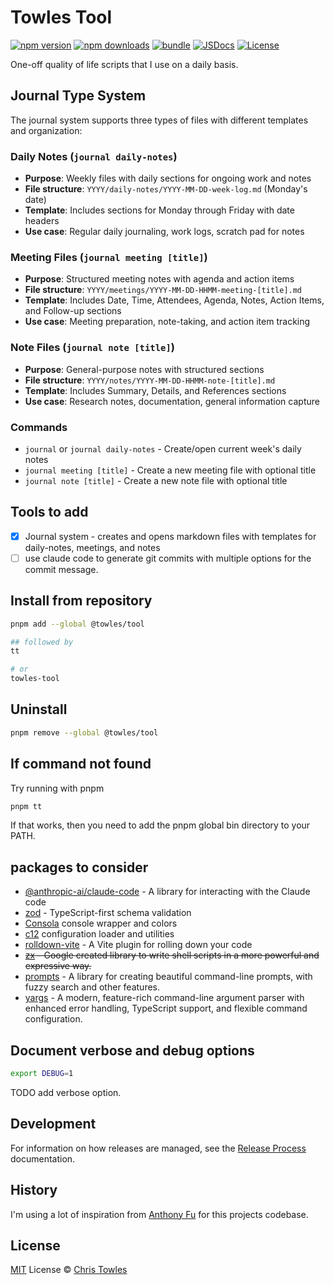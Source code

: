 # Towles Tool

[![npm version][npm-version-src]][npm-version-href]
[![npm downloads][npm-downloads-src]][npm-downloads-href]
[![bundle][bundle-src]][bundle-href]
[![JSDocs][jsdocs-src]][jsdocs-href]
[![License][license-src]][license-href]

One-off quality of life scripts that I use on a daily basis.

## Journal Type System

The journal system supports three types of files with different templates and organization:

### Daily Notes (`journal daily-notes`)
- **Purpose**: Weekly files with daily sections for ongoing work and notes
- **File structure**: `YYYY/daily-notes/YYYY-MM-DD-week-log.md` (Monday's date)
- **Template**: Includes sections for Monday through Friday with date headers
- **Use case**: Regular daily journaling, work logs, scratch pad for notes

### Meeting Files (`journal meeting [title]`)
- **Purpose**: Structured meeting notes with agenda and action items
- **File structure**: `YYYY/meetings/YYYY-MM-DD-HHMM-meeting-[title].md`
- **Template**: Includes Date, Time, Attendees, Agenda, Notes, Action Items, and Follow-up sections
- **Use case**: Meeting preparation, note-taking, and action item tracking

### Note Files (`journal note [title]`)
- **Purpose**: General-purpose notes with structured sections
- **File structure**: `YYYY/notes/YYYY-MM-DD-HHMM-note-[title].md`
- **Template**: Includes Summary, Details, and References sections
- **Use case**: Research notes, documentation, general information capture

### Commands
- `journal` or `journal daily-notes` - Create/open current week's daily notes
- `journal meeting [title]` - Create a new meeting file with optional title
- `journal note [title]` - Create a new note file with optional title

## Tools to add
- [x] Journal system - creates and opens markdown files with templates for daily-notes, meetings, and notes
- [ ] use claude code to generate git commits with multiple options for the commit message.

## Install from repository

```bash
pnpm add --global @towles/tool

## followed by
tt

# or
towles-tool
```

## Uninstall

```bash
pnpm remove --global @towles/tool
```

## If command not found

Try running with pnpm
```bash
pnpm tt
```

If that works, then you need to add the pnpm global bin directory to your PATH.

## packages to consider
- [@anthropic-ai/claude-code](https://github.com/anthropic-ai/claude-code) - A library for interacting with the Claude code
- [zod](https://github.com/colinhacks/zod) - TypeScript-first schema validation
- [Consola](https://github.com/unjs/consola) console wrapper and colors
- [c12](https://github.com/unjs/c12) configuration loader and utilities
- [rolldown-vite](https://voidzero.dev/posts/announcing-rolldown-vite) - A Vite plugin for rolling down your code
- ~~[zx](https://github.com/google/zx) - Google created library to write shell scripts in a more powerful and expressive way.~~
- [prompts](https://github.com/terkelg/prompts) - A library for creating beautiful command-line prompts, with fuzzy search and other features.
- [yargs](https://github.com/yargs/yargs) - A modern, feature-rich command-line argument parser with enhanced error handling, TypeScript support, and flexible command configuration.

## Document verbose and debug options

```bash
export DEBUG=1
```

TODO add verbose option.

## Development

For information on how releases are managed, see the [Release Process](docs/release-process.md) documentation.

## History

I'm using a lot of inspiration from [Anthony Fu](https://github.com/antfu) for this projects codebase.

## License

[MIT](./LICENSE.md) License © [Chris Towles](https://github.com/ChrisTowles)

<!-- Badges -->

[npm-version-src]: https://img.shields.io/npm/v/@towles/tool?style=flat&colorA=080f12&colorB=1fa669
[npm-version-href]: https://npmjs.com/package/@towles/tool
[npm-downloads-src]: https://img.shields.io/npm/dm/@towles/tool?style=flat&colorA=080f12&colorB=1fa669
[npm-downloads-href]: https://npmjs.com/package/@towles/tool
[bundle-src]: https://img.shields.io/bundlephobia/minzip/@towles/tool?style=flat&colorA=080f12&colorB=1fa669&label=minzip
[bundle-href]: https://bundlephobia.com/result?p=@towles/tool
[license-src]: https://img.shields.io/github/license/ChrisTowles/towles-tool.svg?style=flat&colorA=080f12&colorB=1fa669
[license-href]: https://github.com/ChrisTowles/towles-tool/blob/main/LICENSE.md
[jsdocs-src]: https://img.shields.io/badge/jsdocs-reference-080f12?style=flat&colorA=080f12&colorB=1fa669
[jsdocs-href]: https://www.jsdocs.io/package/@towles/tool
